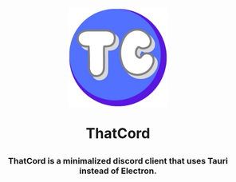 <h1 align="center">
  <img height="200px" width="200px" src="https://github.com/ZtrolixGit/ThatCord/blob/main/src-tauri/icons/500x500.png?raw=true">
  
  **ThatCord**
</h1>

<h3 align="center">ThatCord is a minimalized discord client that uses Tauri instead of Electron.</h3>
